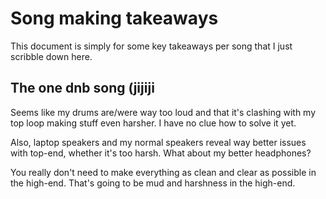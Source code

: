 # Song making takeaways
This document is simply for some key takeaways per song that I just scribble down here.

## The one dnb song (jijiji
Seems like my drums are/were way too loud and that it's clashing with my top loop making stuff even harsher. I have no clue how to solve it yet.

Also, laptop speakers and my normal speakers reveal way better issues with top-end, whether it's too harsh. What about my better headphones?

You really don't need to make everything as clean and clear as possible in the high-end. That's going to be mud and harshness in the high-end.
